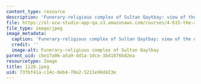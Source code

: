 ```yaml
---
content_type: resource
description: 'Funerary-religious complex of Sultan Qaytbay: view of the dome.'
file: https://ol-ocw-studio-app-qa.s3.amazonaws.com/courses/4-615-the-architecture-of-cairo-spring-2002/73fbf41ac14c0eb470e25211e96d423e_1128.jpeg
file_type: image/jpeg
image_metadata:
  caption: 'Funerary-religious complex of Sultan Qaytbay: view of the dome.'
  credit: ''
  image-alt: Funerary-religious complex of Sultan Qaytbay
parent_uid: cbe17a06-a5a9-dd1a-1dce-3b41876bd2ea
resourcetype: Image
title: 1128.jpeg
uid: 73fbf41a-c14c-0eb4-70e2-5211e96d423e
---
```


